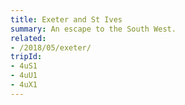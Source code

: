 ```yaml
---
title: Exeter and St Ives
summary: An escape to the South West.
related:
- /2018/05/exeter/
tripId:
- 4uS1
- 4uU1
- 4uX1
---
```

